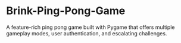 # Brink-Ping-Pong-Game
A feature-rich ping pong game built with Pygame that offers multiple gameplay modes, user authentication, and escalating challenges.
